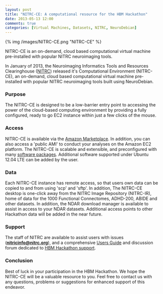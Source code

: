 ```yaml
---
layout: post
title: "NITRC-CE: A computational resource for the HBM Hackathon"
date: 2013-05-13 12:00
comments: true
categories: [Virtual Machines, Datasets, NITRC, NeuroDebian]
---
```


{% img /images/NITRC-CE.png "NITRC-CE" %}

NITRC-CE is an on-demand, cloud based computational virtual machine pre-installed with popular NITRC neuroimaging tools.

<!-- more -->

In January of 2013, the Neuroimaging Informatics Tools and Resources Clearinghouse ([NITRC][nitrc]) released it's Computational Environment (NITRC-CE), an on-demand, cloud based computational virtual machine pre-installed with popular NITRC neuroimaging tools built using NeuroDebian.

### Purpose
The NITRC-CE is designed to be a low-barrier entry point to accessing the power of the cloud-based computing environment by providing a fully configured, ready to go EC2 instance within just a few clicks of the mouse. 

### Access
NITRC-CE is available via the [Amazon Marketplace][nitrcaws]. In addition,  you can also access a 'public AMI' to conduct your analyses on the Amazon EC2 platform.  The NITRC-CE is scalable and extensible, and preconfigured with many [software packages][software]. Additional software supported under Ubuntu 12.04 LTE can be added by the user.

### Data
Each NITRC-CE instance has remote access, so that users own data can be copied to and from using 'scp' and 'sftp'. In addition, The NITRC-CE desktop is one-click away from the NITRC Image Repository (NITRC-IR), home of data for the 1000 Functional Connectomes, ADHD-200, ABIDE and other datasets. In addition, the NDAR download manager is available to assist in access to your NDAR datasets. Additional access points to other Hackathon data will be added in the near future.

### Support
The staff of NITRC are available to assist users with issues (__<nitricinfo@nitrc.org>__), and a comprehensive [Users Guide][userguide] and discussion forum dedicated to [HBM Hackathon support][support].

### Conclusion
Best of luck in your participation in the HBM Hackathon. We hope the NITRC-CE will be a valuable resource to you.  Feel free to contact us with any questions, problems or suggestions for enhanced support of this endeavor.

[nitrc]: http://www.nitrc.org
[nitrcaws]: https://aws.amazon.com/marketplace/pp/B00AW0MBLO
[software]: http://www.nitrc.org/plugins/mwiki/index.php/nitrc:User_Guide_-_NITRC-CE_Installed_Packages
[userguide]: http://www.nitrc.org/plugins/mwiki/index.php/nitrc:User_Guide_-_NITRC_Computational_Environment
[support]: http://www.nitrc.org/forum/forum.php?thread_id=3897&forum_id=3663

